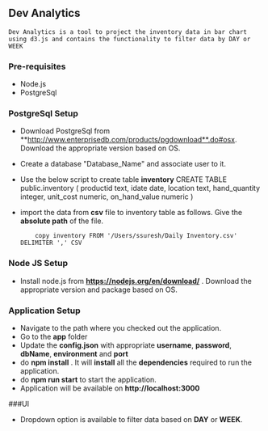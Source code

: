 ## Dev Analytics
    
    Dev Analytics is a tool to project the inventory data in bar chart using d3.js and contains the functionality to filter data by DAY or WEEK
    
### Pre-requisites
  
  * Node.js
  * PostgreSql

### PostgreSql Setup

  * Download PostgreSql from **http://www.enterprisedb.com/products/pgdownload**.do#osx. Download the appropriate version based on OS.
  * Create a database "Database_Name" and associate user to it.
  * Use the below script to create table **inventory**
            CREATE TABLE public.inventory
            (
              productid text,
              idate date,
              location text,
              hand_quantity integer,
              unit_cost numeric,
              on_hand_value numeric
            )
  * import the data from **csv** file to inventory table as follows. Give the **absolute path** of the file.
    
            copy inventory FROM '/Users/ssuresh/Daily Inventory.csv' DELIMITER ',' CSV

### Node JS Setup
  
  * Install node.js from **https://nodejs.org/en/download/** . Download the appropriate version and package based on OS.
  
### Application Setup

  * Navigate to the path where you checked out the application.
  * Go to the **app** folder
  * Update the **config.json** with appropriate **username**, **password**, **dbName**, **environment** and **port**
  * do **npm install** . It will **install** all the **dependencies** required to run the application.
  * do **npm run start** to start the application.
  * Application will be available on **http://localhost:3000**

###UI

  * Dropdown option is available to filter data based on **DAY** or **WEEK**.